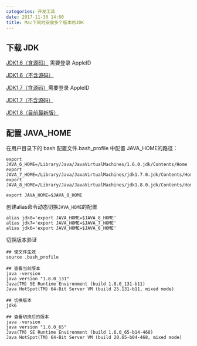 ```yaml
---
categories: 开发工具
date: 2017-11-30 14:00
title: Mac下同时安装多个版本的JDK
---
```




## 下载 JDK

[JDK1.6（含源码）](https://download.developer.apple.com/Developer_Tools/java_for_os_x_2013005_developer_package/java_for_os_x_2013005_dp__11m4609.dmg) 需要登录 AppleID

[JDK1.6（不含源码）](https://support.apple.com/kb/DL1572?viewlocale=zh_CN&locale=zh_CN)

[JDK1.7（含源码）](https://download.developer.apple.com/Developer_Tools/java_for_mac_os_x_10.6_update_17_developer_package/java_for_mac_os_x_10.6_update_17_dp__10m4609.dmg)需要登录 AppleID

[JDK1.7（不含源码）](https://support.apple.com/kb/DL1573?viewlocale=zh_CN&locale=zh_CN)

[JDK1.8（目前最新版）](https://www.java.com/zh_CN/download/mac_download.jsp)

<!-- more -->

## 配置 JAVA_HOME

在用户目录下的 bash 配置文件.bash_profile 中配置 JAVA_HOME的路径：

```
export JAVA_6_HOME=/Library/Java/JavaVirtualMachines/1.6.0.jdk/Contents/Home
export JAVA_7_HOME=/Library/Java/JavaVirtualMachines/jdk1.7.0.jdk/Contents/Home
export JAVA_8_HOME=/Library/Java/JavaVirtualMachines/jdk1.8.0.jdk/Contents/Home

export JAVA_HOME=$JAVA_8_HOME
```



创建alias命令动态切换`JAVA_HOME`的配置

```
alias jdk8='export JAVA_HOME=$JAVA_8_HOME'
alias jdk7='export JAVA_HOME=$JAVA_7_HOME'
alias jdk6='export JAVA_HOME=$JAVA_6_HOME'
```



切换版本验证

```
## 使文件生效
source .bash_profile 

## 查看当前版本
java -version
java version "1.8.0_131"
Java(TM) SE Runtime Environment (build 1.8.0_131-b11)
Java HotSpot(TM) 64-Bit Server VM (build 25.131-b11, mixed mode)

## 切换版本
jdk6

## 查看切换后的版本
java -version
java version "1.6.0_65"
Java(TM) SE Runtime Environment (build 1.6.0_65-b14-468)
Java HotSpot(TM) 64-Bit Server VM (build 20.65-b04-468, mixed mode)
```